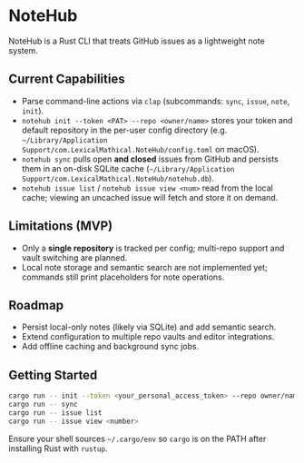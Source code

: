 # NoteHub

NoteHub is a Rust CLI that treats GitHub issues as a lightweight note system.

## Current Capabilities
- Parse command-line actions via `clap` (subcommands: `sync`, `issue`, `note`, `init`).
- `notehub init --token <PAT> --repo <owner/name>` stores your token and default repository in the per-user config directory (e.g. `~/Library/Application Support/com.LexicalMathical.NoteHub/config.toml` on macOS).
- `notehub sync` pulls open **and closed** issues from GitHub and persists them in an on-disk SQLite cache (`~/Library/Application Support/com.LexicalMathical.NoteHub/notehub.db`).
- `notehub issue list` / `notehub issue view <num>` read from the local cache; viewing an uncached issue will fetch and store it on demand.

## Limitations (MVP)
- Only a **single repository** is tracked per config; multi-repo support and vault switching are planned.
- Local note storage and semantic search are not implemented yet; commands still print placeholders for note operations.

## Roadmap
- Persist local-only notes (likely via SQLite) and add semantic search.
- Extend configuration to multiple repo vaults and editor integrations.
- Add offline caching and background sync jobs.

## Getting Started
```bash
cargo run -- init --token <your_personal_access_token> --repo owner/name
cargo run -- sync
cargo run -- issue list
cargo run -- issue view <number>
```

Ensure your shell sources `~/.cargo/env` so `cargo` is on the PATH after installing Rust with `rustup`.
